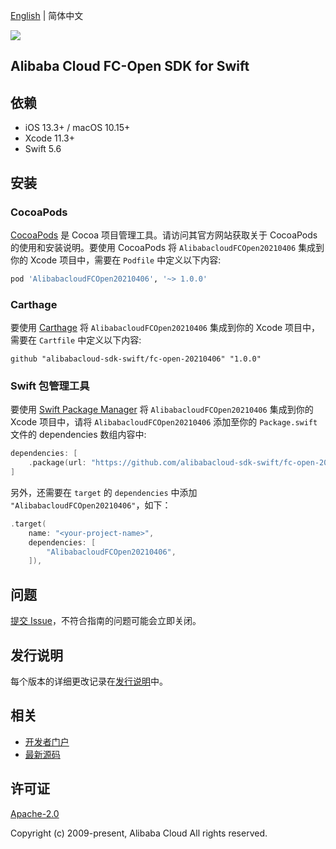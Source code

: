 [English](README.md) | 简体中文

![](https://aliyunsdk-pages.alicdn.com/icons/AlibabaCloud.svg)

## Alibaba Cloud FC-Open SDK for Swift

## 依赖

- iOS 13.3+ / macOS 10.15+
- Xcode 11.3+
- Swift 5.6

## 安装

### CocoaPods

[CocoaPods](https://cocoapods.org) 是 Cocoa 项目管理工具。请访问其官方网站获取关于 CocoaPods 的使用和安装说明。要使用 CocoaPods 将 `AlibabacloudFCOpen20210406` 集成到你的 Xcode 项目中，需要在 `Podfile` 中定义以下内容:

```ruby
pod 'AlibabacloudFCOpen20210406', '~> 1.0.0'
```

### Carthage

要使用 [Carthage](https://github.com/Carthage/Carthage) 将 `AlibabacloudFCOpen20210406` 集成到你的 Xcode 项目中，需要在 `Cartfile` 中定义以下内容:

```ogdl
github "alibabacloud-sdk-swift/fc-open-20210406" "1.0.0"
```

### Swift 包管理工具

要使用 [Swift Package Manager](https://swift.org/package-manager/) 将 `AlibabacloudFCOpen20210406` 集成到你的 Xcode 项目中，请将 `AlibabacloudFCOpen20210406` 添加至你的 `Package.swift` 文件的 dependencies 数组内容中:

```swift
dependencies: [
    .package(url: "https://github.com/alibabacloud-sdk-swift/fc-open-20210406.git", from: "1.0.0")
]
```

另外，还需要在 `target` 的 `dependencies` 中添加 `"AlibabacloudFCOpen20210406"`，如下：

```swift
.target(
    name: "<your-project-name>",
    dependencies: [
        "AlibabacloudFCOpen20210406",
    ]),
```

## 问题

[提交 Issue](https://github.com/alibabacloud-sdk-swift/fc-open-20210406/issues/new)，不符合指南的问题可能会立即关闭。

## 发行说明

每个版本的详细更改记录在[发行说明](./ChangeLog.txt)中。

## 相关

* [开发者门户](https://next.api.aliyun.com/home)
* [最新源码](https://github.com/alibabacloud-sdk-swift/fc-open-20210406)

## 许可证

[Apache-2.0](http://www.apache.org/licenses/LICENSE-2.0)

Copyright (c) 2009-present, Alibaba Cloud All rights reserved.
